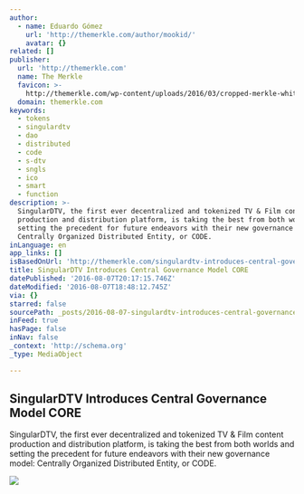 ```yaml
---
author:
  - name: Eduardo Gómez
    url: 'http://themerkle.com/author/mookid/'
    avatar: {}
related: []
publisher:
  url: 'http://themerkle.com'
  name: The Merkle
  favicon: >-
    http://themerkle.com/wp-content/uploads/2016/03/cropped-merkle-white-1-192x192.png
  domain: themerkle.com
keywords:
  - tokens
  - singulardtv
  - dao
  - distributed
  - code
  - s-dtv
  - sngls
  - ico
  - smart
  - function
description: >-
  SingularDTV, the first ever decentralized and tokenized TV & Film content
  production and distribution platform, is taking the best from both worlds and
  setting the precedent for future endeavors with their new governance model:
  Centrally Organized Distributed Entity, or CODE.
inLanguage: en
app_links: []
isBasedOnUrl: 'http://themerkle.com/singulardtv-introduces-central-governance-model-core/'
title: SingularDTV Introduces Central Governance Model CORE
datePublished: '2016-08-07T20:17:15.746Z'
dateModified: '2016-08-07T18:48:12.745Z'
via: {}
starred: false
sourcePath: _posts/2016-08-07-singulardtv-introduces-central-governance-model-core.md
inFeed: true
hasPage: false
inNav: false
_context: 'http://schema.org'
_type: MediaObject

---
```

<article style=""><h1>SingularDTV Introduces Central Governance Model CORE</h1><p>SingularDTV, the first ever decentralized and tokenized TV &amp; Film content production and distribution platform, is taking the best from both worlds and setting the precedent for future endeavors with their new governance model: Centrally Organized Distributed Entity, or CODE.</p><img src="http://themerkle.com/wp-content/uploads/2016/08/^029FDDACD1C669FFB891A4376AA34C8F2800B981914EB13C55^pimgpsh_fullsize_distr.png" /></article>